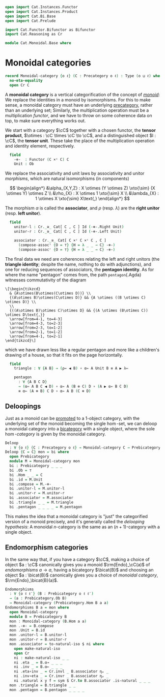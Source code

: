 ```agda
open import Cat.Instances.Functor
open import Cat.Instances.Product
open import Cat.Bi.Base
open import Cat.Prelude

import Cat.Functor.Bifunctor as Bifunctor
import Cat.Reasoning as Cr

module Cat.Monoidal.Base where
```

<!--
```agda
open _=>_
```
-->

# Monoidal categories

```agda
record Monoidal-category {o ℓ} (C : Precategory o ℓ) : Type (o ⊔ ℓ) where
  no-eta-equality
  open Cr C
```

A **monoidal category** is a vertical categorification of the concept of
[_monoid_]: We replace the identities in a monoid by isomorphisms. For
this to make sense, a monoidal category must have an underlying
[precategory], rather than an underlying set; Similarly, the
multiplication operation must be a multiplication _functor_, and we have
to throw on some coherence data on top, to make sure everything works
out.

[_monoid_]: Algebra.Monoid.html
[precategory]: Cat.Base.html

We start with a category $\cC$ together with a chosen functor, the
**tensor product**, $\otimes : \cC \times \cC \to \cC$, and a
distinguished object $I : \cC$, the **tensor unit**. These take the
place of the multiplication operation and identity element,
respectively.

```agda
  field
    -⊗-  : Functor (C ×ᶜ C) C
    Unit : Ob
```

<!--
```agda
  private module -⊗- = Bifunctor -⊗-
  _⊗_ : Ob → Ob → Ob
  A ⊗ B = -⊗- .Functor.F₀ (A , B)

  _⊗₁_ : ∀ {w x y z} → Hom w x → Hom y z → Hom (w ⊗ y) (x ⊗ z)
  f ⊗₁ g = -⊗- .Functor.F₁ (f , g)
```
-->

We replace the associativity and unit laws by
associativity and unitor _morphisms_, which are natural isomorphisms (in
components)

$$
\begin{align*}
&\alpha_{X,Y,Z} : X \otimes (Y \otimes Z) \xto{\sim} (X \otimes Y) \otimes Z \\
&\rho_{X} : X \otimes 1 \xto{\sim} X \\
&\lambda_{X} : 1 \otimes X \xto{\sim} X\text{,}
\end{align*}
$$

The morphism $\alpha$ is called the **associator**, and $\rho$ (resp.
$\lambda$) are the **right unitor** (resp. **left unitor**).

```agda
  field
    unitor-l : Cr._≅_ Cat[ C , C ] Id (-⊗-.Right Unit)
    unitor-r : Cr._≅_ Cat[ C , C ] Id (-⊗-.Left Unit)

    associator : Cr._≅_ Cat[ C ×ᶜ C ×ᶜ C , C ]
      (compose-assocˡ {O = ⊤} {H = λ _ _ → C} -⊗-)
      (compose-assocʳ {O = ⊤} {H = λ _ _ → C} -⊗-)
```

<!--
```agda
  λ← : ∀ {X} → Hom (Unit ⊗ X) X
  λ← = unitor-l .Cr._≅_.from .η _

  λ→ : ∀ {X} → Hom X (Unit ⊗ X)
  λ→ = unitor-l .Cr._≅_.to .η _

  ρ← : ∀ {X} → Hom (X ⊗ Unit) X
  ρ← = unitor-r .Cr._≅_.from .η _

  ρ→ : ∀ {X} → Hom X (X ⊗ Unit)
  ρ→ = unitor-r .Cr._≅_.to .η _

  α→ : ∀ A B C → Hom ((A ⊗ B) ⊗ C) (A ⊗ (B ⊗ C))
  α→ _ _ _ = associator .Cr._≅_.to .η _

  α← : ∀ A B C → Hom (A ⊗ (B ⊗ C)) ((A ⊗ B) ⊗ C)
  α← _ _ _ = associator .Cr._≅_.from .η _

  -- whiskering on the right
  _▶_ : ∀ A {B C} (g : Hom B C) → Hom (A ⊗ B) (A ⊗ C)
  _▶_ A f = id ⊗₁ f

  -- whiskering on the left
  _◀_ : ∀ {A B} (g : Hom A B) C → Hom (A ⊗ C) (B ⊗ C)
  _◀_ f A = f ⊗₁ id
```
-->

The final data we need are coherences relating the left and right
unitors (the **triangle identity**; despite the name, nothing to do with
adjunctions), and one for reducing sequences of associators, the
**pentagon identity**. As for where the name "pentagon" comes from, the
path `pentagon`{.Agda} witnesses commutativity of the diagram

~~~{.quiver .tall-1}
\[\begin{tikzcd}
  & {A\otimes(B\otimes(C\otimes D))} \\
  {(A\otimes B)\otimes(C\otimes D)} && {A \otimes ((B \otimes C) \otimes D)} \\
  \\
  {((A\otimes B)\otimes C)\otimes D} && {(A \otimes (B\otimes C)) \otimes D\text{,}}
  \arrow[from=4-1, to=4-3]
  \arrow[from=4-3, to=2-3]
  \arrow[from=2-3, to=1-2]
  \arrow[from=2-1, to=1-2]
  \arrow[from=4-1, to=2-1]
\end{tikzcd}\]
~~~

which we have drawn less like a regular pentagon and more like a
children's drawing of a house, so that it fits on the page horizontally.

```agda
  field
    triangle : ∀ {A B} → (ρ← ◀ B) ∘ α← A Unit B ≡ A ▶ λ←

    pentagon
      : ∀ {A B C D}
      → (α← A B C ◀ D) ∘ α← A (B ⊗ C) D ∘ (A ▶ α← B C D)
      ≡ α← (A ⊗ B) C D ∘ α← A B (C ⊗ D)
```

## Deloopings

Just as a monoid can be [promoted] to a 1-object category, with the
underlying set of the monoid becoming the single $\hom$-set, we can
deloop a monoidal category into a [bicategory] with a single object,
where the sole $\hom$-_category_ is given by the monoidal category.

[promoted]: Cat.Instances.Delooping.html
[bicategory]: Cat.Bi.Base.html

```agda
Deloop
  : ∀ {o ℓ} {C : Precategory o ℓ} → Monoidal-category C → Prebicategory lzero o ℓ
Deloop {C = C} mon = bi where
  open Prebicategory
  module M = Monoidal-category mon
  bi : Prebicategory _ _ _
  bi .Ob = ⊤
  bi .Hom _ _ = C
  bi .id = M.Unit
  bi .compose = M.-⊗-
  bi .unitor-l = M.unitor-l
  bi .unitor-r = M.unitor-r
  bi .associator = M.associator
  bi .triangle _ _ = M.triangle
  bi .pentagon _ _ _ _ = M.pentagon
```

This makes the idea that a monoidal category is "just" the categorified
version of a monoid precisely, and it's generally called the _delooping
hypothesis_: A monoidal $n$-category is the same as an $(n+1)$-category
with a single object.

## Endomorphism categories

In the same way that, if you have a category $\cC$, making a choice
of object $a : \cC$ canonically gives you a monoid
$\rm{Endo}_\cC(a)$ of _endomorphisms_ $a \to a$, having a bicategory
$\bicat{B}$ and choosing an object $a : \bicat{B}$ canonically gives you
a choice of _monoidal category_, $\rm{Endo}_\bicat{B}(a)$.

```agda
Endomorphisms
  : ∀ {o ℓ ℓ′} (B : Prebicategory o ℓ ℓ′)
  → (a : Prebicategory.Ob B)
  → Monoidal-category (Prebicategory.Hom B a a)
Endomorphisms B a = mon where
  open Monoidal-category
  module B = Prebicategory B
  mon : Monoidal-category (B.Hom a a)
  mon .-⊗- = B.compose
  mon .Unit = B.id
  mon .unitor-l = B.unitor-l
  mon .unitor-r = B.unitor-r
  mon .associator = to-natural-iso $ ni where
    open make-natural-iso
    open Cr
    ni : make-natural-iso _ _
    ni .eta _ = B.α→ _ _ _
    ni .inv _ = B.α← _ _ _
    ni .eta∘inv _ = Cr.invl _ B.associator ηₚ _
    ni .inv∘eta _ = Cr.invr _ B.associator ηₚ _
    ni .natural x y f = sym $ Cr.to B.associator .is-natural _ _ _
  mon .triangle = B.triangle _ _
  mon .pentagon = B.pentagon _ _ _ _
```
